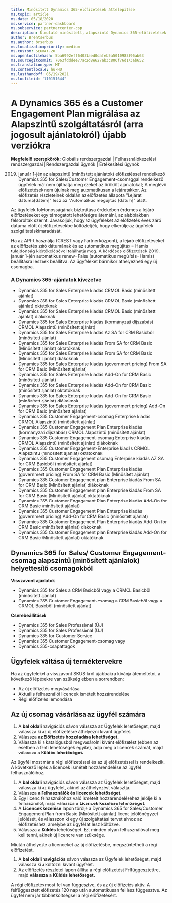 ```yaml
---
title: Minősített Dynamics 365-előfizetések áttelepítése
ms.topic: article
ms.date: 05/18/2020
ms.service: partner-dashboard
ms.subservice: partnercenter-csp
description: Útmutató minősített, alapszintű Dynamics 365-előfizetések új előfizetésre való áttelepítéséhez a meglévő előfizetések lejárta előtt.
author: Brentserbus
ms.author: brserbus
ms.localizationpriority: medium
ms.custom: SEOMAY.20
ms.openlocfilehash: 5ba6992eff64031aed0dafeb5a5010983396ab63
ms.sourcegitcommit: 7063fdddee77ad2d8e627ab3c806f76d173ab652
ms.translationtype: MT
ms.contentlocale: hu-HU
ms.lasthandoff: 05/19/2021
ms.locfileid: "110151644"
---
```

# <a name="migrate-dynamics-365-and-customer-engagement-plan-from-basic-qualified-offers-to-newer-versions"></a>A Dynamics 365 és a Customer Engagement Plan migrálása az Alapszintű szolgáltatásról (arra jogosult ajánlatokról) újabb verziókra

**Megfelelő szerepkörök:** Globális rendszergazdai | Felhasználókezelési rendszergazdai | Rendszergazdai ügynök | Értékesítési ügynök

2019. január 1-jén az alapszintű (minősített ajánlatok) előfizetéssel rendelkező Dynamics 365 for Sales/Customer Engagement-csomaggal rendelkező ügyfelek már nem újíthatja meg ezeket az örökölt ajánlatokat; A meglévő előfizetések nem újulnak meg automatikusan a lejáratukkor. Az előfizetés részleteinek oldalán az előfizetés állapota "Lejárat dátuma[dátum]" lesz az "Automatikus megújítás [dátum]" alatt. 

Az ügyfelek folytonosságának biztosítása érdekében érdemes a lejáró előfizetéseket egy támogatott lehetőségre átemálni, az alábbiakban felsoroltak szerint. Javasoljuk, hogy az ügyfeleket az előfizetés éves záró dátuma előtt új előfizetésekbe költöztetjék, hogy elkerülje az ügyfelek szolgáltatáskimaradását.

Ha az API-t használja (CREST vagy Partnerközpont), a lejáró előfizetéseket az előfizetés záró dátumának és az automatikus megújítás = Hamis tulajdonság kiértékelésével találhatja meg. A kérdéses előfizetések 2019. január 1-jén automatikus renew=False (automatikus megújítás=Hamis) beállításra lesznek beállítva. Az ügyfeleket bármikor áthelyezheti egy új csomagba. 

### <a name="the-dynamics-365-offers-being-retired"></a>A Dynamics 365-ajánlatok kivezetve

- Dynamics 365 for Sales Enterprise kiadás CRMOL Basic (minősített ajánlat)
- Dynamics 365 for Sales Enterprise kiadás CRMOL Basic (minősített ajánlat) oktatóknak
- Dynamics 365 for Sales Enterprise kiadás CRMOL Basic (minősített ajánlat) diákoknak
- Dynamics 365 for Sales Enterprise kiadás (kormányzati díjszabás) CRMOL Alapszintű (minősített ajánlat)
- Dynamics 365 for Sales Enterprise kiadás Az SA for CRM Basicből (minősített ajánlat)
- Dynamics 365 for Sales Enterprise kiadás From SA for CRM Basic (Minősített ajánlat) oktatóknak
- Dynamics 365 for Sales Enterprise kiadás From SA for CRM Basic (Minősített ajánlat) diákoknak
- Dynamics 365 for Sales Enterprise kiadás (government pricing) From SA for CRM Basic (Minősített ajánlat)
- Dynamics 365 for Sales Enterprise kiadás Add-On for CRM Basic (minősített ajánlat)
- Dynamics 365 for Sales Enterprise kiadás Add-On for CRM Basic (minősített ajánlat) oktatóknak
- Dynamics 365 for Sales Enterprise kiadás Add-On for CRM Basic (minősített ajánlat) diákoknak
- Dynamics 365 for Sales Enterprise kiadás (government pricing) Add-On for CRM Basic (minősített ajánlat)
- Dynamics 365 Customer Engagement-csomag Enterprise kiadás CRMOL Alapszintű (minősített ajánlat)
- Dynamics 365 Customer Engagement Plan Enterprise kiadás (kormányzati díjszabás) CRMOL Alapszintű (minősített ajánlat)
- Dynamics 365 Customer Engagement-csomag Enterprise kiadás CRMOL Alapszintű (minősített ajánlat) diákoknak
- Dynamics 365 Customer Engagement-Enterprise kiadás CRMOL Alapszintű (minősített ajánlat) oktatóknak
- Dynamics 365 Customer Engagement csomag Enterprise kiadás AZ SA for CRM Basicből (minősített ajánlat)
- Dynamics 365 Customer Engagement Plan Enterprise kiadás (government pricing) From SA for CRM Basic (Minősített ajánlat)
- Dynamics 365 Customer Engagement plan Enterprise kiadás From SA for CRM Basic (Minősített ajánlat) diákoknak
- Dynamics 365 Customer Engagement plan Enterprise kiadás From SA for CRM Basic (Minősített ajánlat) oktatóknak
- Dynamics 365 Customer Engagement Plan Enterprise kiadás Add-On for CRM Basic (minősített ajánlat)
- Dynamics 365 Customer Engagement Plan Enterprise kiadás (government pricing) Add-On for CRM Basic (minősített ajánlat)
- Dynamics 365 Customer Engagement Plan Enterprise kiadás Add-On for CRM Basic (minősített ajánlat) diákoknak
- Dynamics 365 Customer Engagement plan Enterprise kiadás Add-On for CRM Basic (Minősített ajánlat) oktatóknak



## <a name="dynamics-365-for-sales-customer-engagement-plan-from-basic-qualified-offers-replacement-plans"></a>Dynamics 365 for Sales/ Customer Engagement-csomag alapszintű (minősített ajánlatok) helyettesítő csomagokból

**Visszavont ajánlatok**   

- Dynamics 365 for Sales a CRM Basicből vagy a CRMOL Basicből (minősített ajánlat)
- Dynamics 365 Customer Engagement-csomag a CRM Basicből vagy a CRMOL Basicből (minősített ajánlat)

**Cserebeállítások**
- Dynamics 365 for Sales Professional (ÚJ)
- Dynamics 365 for Sales Professional (ÚJ)
- Dynamics 365 for Customer Service
- Dynamics 365 Customer Engagement-csomag vagy
- Dynamics 365-csapattagok



## <a name="transition-customers-to-new-product-plans"></a>Ügyfelek váltása új terméktervekre

Ha az ügyfeleket a visszavont SKUS-król újabbakra kívánja átemeltetni, a következő lépésekre van szükség ebben a sorrendben:

- Az új előfizetés megvásárlása
- Aktuális felhasználói licencek ismételt hozzárendelése
- Régi előfizetés lemondása

## <a name="purchase-the-new-plan-for-your-customer"></a>Az új csomag vásárlása az ügyfél számára

1. A **bal oldali** navigációs sávon válassza az Ügyfelek lehetőséget, majd válassza ki az új előfizetésre áthelyezni kívánt ügyfelet.
2. Válassza **az Előfizetés hozzáadása lehetőséget.**
3. Válassza ki a katalógusból megvásárolni kívánt előfizetést (ebben az esetben a fenti lehetőségek egyike), adja meg a licencek számát, majd válassza a **Küldés lehetőséget.** 

Az ügyfél most már a régi előfizetéssel és az új előfizetéssel is rendelkezik. A következő lépés a licencek ismételt hozzárendelése az ügyfél felhasználóihoz.

1. A **bal oldali** navigációs sávon válassza az Ügyfelek lehetőséget, majd válassza ki az ügyfelet, akinél az áthelyezést választja.
2. Válassza **a Felhasználók és licencek lehetőséget.**
3. Egy licenc felhasználóhoz való ismételt hozzárendeléséhez jelölje ki a felhasználót, majd válassza a **Licencek kezelése lehetőséget.** 
4. A **Licencek kezelése** lapon törölje a Dynamics 365 for Sales/Customer Engagement Plan from Basic (Minősített ajánlat) licenc jelölőnégyzet jelölését, és válasszon ki egy új szolgáltatási tervet ahhoz az előfizetéshez, amelybe az ügyfél át lesz költözve. 
5. Válassza a **Küldés** lehetőséget. Ezt minden olyan felhasználóval meg kell tenni, akinek új licencre van szüksége. 

Miután áthelyezte a licenceket az új előfizetésbe, megszüntetheti a régi előfizetést. 

1. A **bal oldali navigációs** sávon válassza az Ügyfelek lehetőséget, majd válassza ki a költözni kívánt ügyfelet.
2. Az előfizetés részletei lapon állítsa a régi előfizetést Felfüggesztettre, majd **válassza** a **Küldés lehetőséget.**

A régi előfizetés most fel van függesztve, és az új előfizetés aktív. A felfüggesztett előfizetés 120 nap után automatikusan fel lesz függesztve. Az ügyfél nem jár többletköltségsel a régi előfizetésért.
 

 



